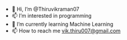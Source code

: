 - 👋 Hi, I’m @Thiruvikraman07
- 📫 I’m interested in programming
- 🌱 I’m currently learning Machine Learning
- 📫 How to reach me vik.thiru007@gmail.com
